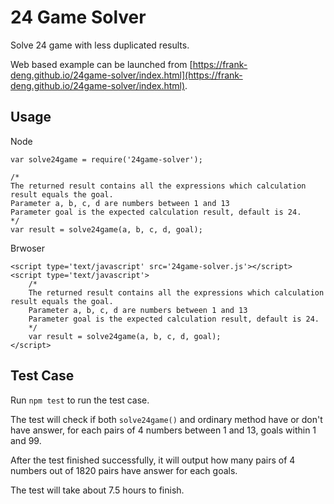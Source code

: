 24 Game Solver
==============

Solve 24 game with less duplicated results.

Web based example can be launched from [https://frank-deng.github.io/24game-solver/index.html](https://frank-deng.github.io/24game-solver/index.html).

Usage
-----

Node

	var solve24game = require('24game-solver');

	/*
	The returned result contains all the expressions which calculation result equals the goal.
	Parameter a, b, c, d are numbers between 1 and 13
	Parameter goal is the expected calculation result, default is 24.
	*/
	var result = solve24game(a, b, c, d, goal);

Brwoser

	<script type='text/javascript' src='24game-solver.js'></script>
	<script type='text/javascript'>
		/*
		The returned result contains all the expressions which calculation result equals the goal.
		Parameter a, b, c, d are numbers between 1 and 13
		Parameter goal is the expected calculation result, default is 24.
		*/
		var result = solve24game(a, b, c, d, goal);
	</script>

Test Case
---------

Run `npm test` to run the test case.

The test will check if both `solve24game()` and ordinary method have or don't have answer, for each pairs of 4 numbers between 1 and 13, goals within 1 and 99.

After the test finished successfully, it will output how many pairs of 4 numbers out of 1820 pairs have answer for each goals.

The test will take about 7.5 hours to finish.

